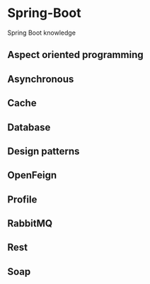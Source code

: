 # Spring-Boot
Spring Boot knowledge

## Aspect oriented programming

## Asynchronous

## Cache

## Database

## Design patterns

## OpenFeign

## Profile

## RabbitMQ

## Rest

## Soap
